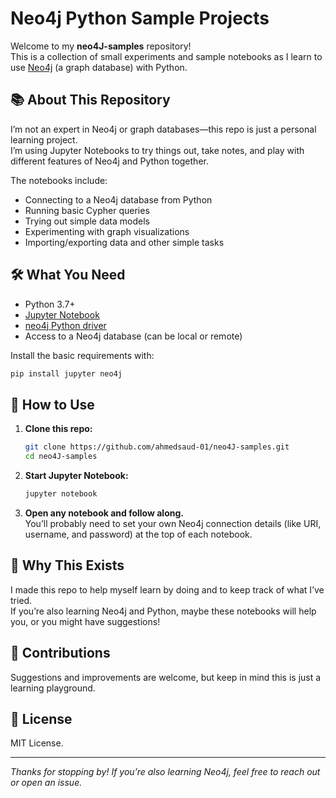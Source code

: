 # Neo4j Python Sample Projects

Welcome to my **neo4J-samples** repository!  
This is a collection of small experiments and sample notebooks as I learn to use [Neo4j](https://neo4j.com/) (a graph database) with Python.

## 📚 About This Repository

I’m not an expert in Neo4j or graph databases—this repo is just a personal learning project.  
I’m using Jupyter Notebooks to try things out, take notes, and play with different features of Neo4j and Python together.

The notebooks include:
- Connecting to a Neo4j database from Python
- Running basic Cypher queries
- Trying out simple data models
- Experimenting with graph visualizations
- Importing/exporting data and other simple tasks

## 🛠️ What You Need

- Python 3.7+  
- [Jupyter Notebook](https://jupyter.org/)
- [neo4j Python driver](https://pypi.org/project/neo4j/)
- Access to a Neo4j database (can be local or remote)

Install the basic requirements with:

```bash
pip install jupyter neo4j
```

## 🚀 How to Use

1. **Clone this repo:**
   ```bash
   git clone https://github.com/ahmedsaud-01/neo4J-samples.git
   cd neo4J-samples
   ```

2. **Start Jupyter Notebook:**
   ```bash
   jupyter notebook
   ```

3. **Open any notebook and follow along.**  
   You’ll probably need to set your own Neo4j connection details (like URI, username, and password) at the top of each notebook.

## 🤔 Why This Exists

I made this repo to help myself learn by doing and to keep track of what I’ve tried.  
If you’re also learning Neo4j and Python, maybe these notebooks will help you, or you might have suggestions!

## 🤝 Contributions

Suggestions and improvements are welcome, but keep in mind this is just a learning playground.

## 📄 License

MIT License.

---

*Thanks for stopping by! If you’re also learning Neo4j, feel free to reach out or open an issue.*
